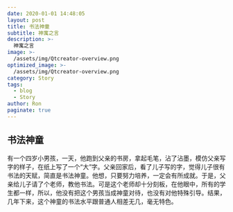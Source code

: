 ```yaml
---
date: 2020-01-01 14:48:05
layout: post
title: 书法神童
subtitle: 神寓之言
description: >-
  神寓之言
image: >-
  /assets/img/Qtcreator-overview.png
optimized_image: >-
  /assets/img/Qtcreator-overview.png
category: Story
tags:
  - blog
  - Story
author: Ron
paginate: true
---
```

 ## 书法神童

   有一个四岁小男孩，一天，他跑到父亲的书房，拿起毛笔，沾了沾墨，模仿父亲写字的样子，在纸上写了一个“大”字。父亲回家后，看了儿子写的字，觉得儿子很有书法的天赋，简直是书法神童。他想，只要努力培养，一定会有所成就。于是，父亲给儿子请了个老师，教他书法。可是这个老师却十分刻板，在他眼中，所有的学生都一样，所以，他没有把这个男孩当成神童对待，也没有对他特殊引导。结果，几年下来，这个神童的书法水平跟普通人相差无几，毫无特色。


